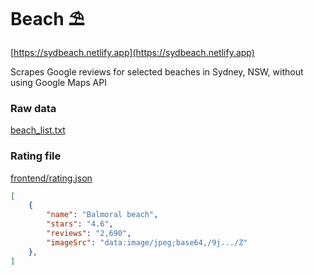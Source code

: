 # Beach ⛱

[https://sydbeach.netlify.app](https://sydbeach.netlify.app)

Scrapes Google reviews for selected beaches in Sydney, NSW, without using Google Maps API

### Raw data

[beach_list.txt](https://github.com/minho42/beach/blob/master/beach_list.txt)

### Rating file

[frontend/rating.json](https://github.com/minho42/beach/blob/master/frontend/rating.json)

```json
[
    {
        "name": "Balmoral beach",
        "stars": "4.6",
        "reviews": "2,690",
        "imageSrc": "data:image/jpeg;base64,/9j.../Z"
    },
]
```
